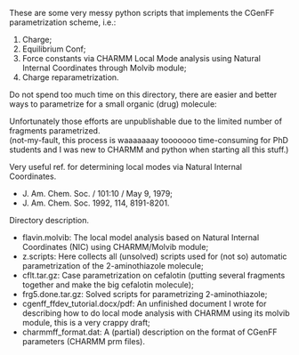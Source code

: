These are some very messy python scripts that implements the CGenFF parametrization scheme, i.e.:  

1. Charge;
2. Equilibrium Conf;
3. Force constants via CHARMM Local Mode analysis using Natural Internal Coordinates through Molvib module;
4. Charge reparametrization.

Do not spend too much time on this directory, there are easier and better ways to parametrize for a small organic (drug) molecule:

Unfortunately those efforts are unpublishable due to the limited number of fragments parametrized.  
(not-my-fault, this process is waaaaaaay tooooooo time-consuming for PhD students and I was new to CHARMM and python when starting all this stuff.)  

Very useful ref. for determining local modes via Natural Internal Coordinates.  
- J. Am. Chem. Soc. / 101:10 / May 9, 1979;  
- J. Am. Chem. Soc. 1992, 114, 8191-8201.  

Directory description.
- flavin.molvib:     The local model analysis based on Natural Internal Coordinates (NIC) using CHARMM/Molvib module;  
- z.scripts:         Here collects all (unsolved) scripts used for (not so) automatic parametrization of the 2-aminothiazole molecule;  
- cflt.tar.gz:       Case parametrization on cefalotin (putting several fragments together and make the big cefalotin molecule);  
- frg5.done.tar.gz:  Solved scripts for parametrizing 2-aminothiazole;  
- cgenff_ffdev_tutorial.docx/pdf: An unfinished document I wrote for describing how to do local mode analysis with CHARMM using its molvib module, this is a very crappy draft;  
- charmmff_format.dat: A (partial) description on the format of CGenFF parameters (CHARMM prm files).  
